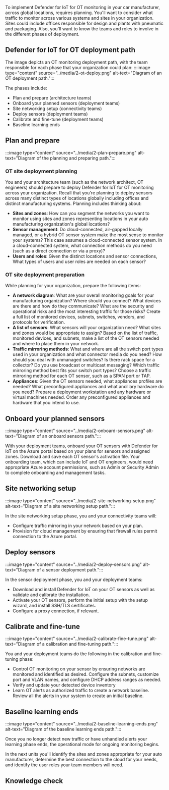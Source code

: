 
 To implement Defender for IoT for OT monitoring in your car manufacturer, across global locations, requires planning. You'll want to consider what traffic to monitor across various systems and sites in your organization. Sites could include offices responsible for design and plants with pneumatic and packaging. Also, you'll want to know the teams and roles to involve in the different phases of deployment.

## Defender for IoT for OT deployment path

The image depicts an OT monitoring deployment path, with the team responsible for each phase that your organization could plan:
:::image type="content" source="../media/2-ot-deploy.png" alt-text="Diagram of an OT deployment path.":::

The phases include:

- Plan and prepare (architecture teams)
- Onboard your planned sensors (deployment teams)
- Site networking setup (connectivity teams)
- Deploy sensors (deployment teams)
- Calibrate and fine-tune (deployment teams)
- Baseline learning ends

## Plan and prepare

:::image type="content" source="../media/2-plan-prepare.png" alt-text="Diagram of the planning and preparing path.":::

### OT site deployment planning

You and your architecture team (such as the network architect, OT engineers) should prepare to deploy Defender for IoT for OT monitoring across your organization. Recall that you're planning to deploy sensors across many distinct types of locations globally including offices and distinct manufacturing systems. Planning includes thinking about:

- **Sites and zones**: How can you segment the networks you want to monitor using sites and zones representing locations in your auto manufacturing organization's global locations?
- **Sensor management**: Do cloud-connected, air-gapped locally managed, or a hybrid OT sensor system make the most sense to monitor your systems? This case assumes a cloud-connected sensor system. In a cloud-connected system, what connection methods do you need (such as a direct connection or via a proxy)?
- **Users and roles**: Given the distinct locations and sensor connections, What types of users and user roles are needed on each sensor?

<!--should a sample network image be included from here https://learn.microsoft.com/en-us/azure/defender-for-iot/organizations/best-practices/sample-connectivity-models Does the deployment planning need to be reiterated if in the intro? -->

### OT site deployment preparation

While planning for your organization, prepare the following items:

- **A network diagram**: What are your overall monitoring goals for your manufacturing organization? Where should you connect? What devices are there and how do they communicate? What are the security and operational risks and the most interesting traffic for those risks? Create a full list of monitored devices, subnets, switches, vendors, and protocols for verification.
- **A list of sensors**: What sensors will your organization need? What sites and zones would be appropriate to assign? Based on the list of traffic, monitored devices, and subnets, make a list of the OT sensors needed and where to place them in your network.
- **Traffic mirroring methods**: What and where are all the switch port types used in your organization and what connector media do you need? How should you deal with unmanaged switches? Is there rack space for a collector? Do you use broadcast or multicast messaging? Which traffic mirroring method best fits your switch port types? Choose a traffic mirroring method for each OT sensor, such as a SPAN port or TAP.
- **Appliances**: Given the OT sensors needed, what appliances profiles are needed? What preconfigured appliances and what ancillary hardware do you need? Prepare a deployment workstation and any hardware or virtual machines needed. Order any preconfigured appliances and hardware that you intend to use.

## Onboard your planned sensors

:::image type="content" source="../media/2-onboard-sensors.png" alt-text="Diagram of an onboard sensors path.":::

 With your deployment teams, onboard your OT sensors with Defender for IoT on the Azure portal based on your plans for sensors and assigned zones. Download and save each OT sensor's activation file. Your onboarding team, which can include IoT and OT engineers, would need appropriate Azure account permissions, such as Admin or Security Admin to complete onboarding and management tasks.

## Site networking setup

:::image type="content" source="../media/2-site-networking-setup.png" alt-text="Diagram of a site networking setup path.":::

In the site networking setup phase, you and your connectivity teams will:

- Configure traffic mirroring in your network based on your plan.
- Provision for cloud management by ensuring that firewall rules permit connection to the Azure portal.

## Deploy sensors

:::image type="content" source="../media/2-deploy-sensors.png" alt-text="Diagram of a sensor deployment path.":::

In the sensor deployment phase, you and your deployment teams:

- Download and install Defender for IoT on your OT sensors as well as validate and calibrate the installation.
- Activate your OT sensors, perform the initial setup with the setup wizard, and install SSH/TLS certificates.
- Configure a proxy connection, if relevant.

## Calibrate and fine-tune

:::image type="content" source="../media/2-calibrate-fine-tune.png" alt-text="Diagram of a calibration and fine-tuning path.":::

You and your deployment teams do the following in the calibration and fine-tuning phase:

- Control OT monitoring on your sensor by ensuring networks are monitored and identified as desired. Configure the subnets, customize port and VLAN names, and configure DHCP address ranges as needed.
- Verify and update your detected device inventory
- Learn OT alerts as authorized traffic to create a network baseline. Review all the alerts in your system to create an initial baseline.

## Baseline learning ends

:::image type="content" source="../media/2-baseline-learning-ends.png" alt-text="Diagram of the baseline learning ends path.":::

Once you no longer detect new traffic or have unhandled alerts your learning phase ends, the operational mode for ongoing monitoring begins.

In the next units you'll identify the sites and zones appropriate for your auto manufacturer, determine the best connection to the cloud for your needs, and identify the user roles your team members will need.  

## Knowledge check
